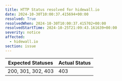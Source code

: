 ```yaml
---
title: HTTP Status resolved for hidewall.io
date: 2024-10-30T10:00:37.415694+00:00
resolved: True
resolvedWhen: 2024-10-30T10:00:37.415702+00:00
resolvedStartTime: 2024-10-25T21:09:43.161639+00:00
severity: notice
affected:
  - hidewall.io
section: issue
---
```


| Expected Statuses | Actual Status  |
|-------------------|----------------|
| 200, 301, 302, 403 | 403 |
